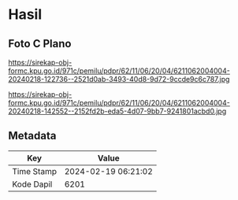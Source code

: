 # Hasil

## Foto C Plano

https://sirekap-obj-formc.kpu.go.id/971c/pemilu/pdpr/62/11/06/20/04/6211062004004-20240218-122736--2521d0ab-3493-40d8-9d72-9ccde9c6c787.jpg

https://sirekap-obj-formc.kpu.go.id/971c/pemilu/pdpr/62/11/06/20/04/6211062004004-20240218-142552--2152fd2b-eda5-4d07-9bb7-9241801acbd0.jpg


## Metadata

| Key        | Value               |
| ---------- | ------------------- |
| Time Stamp | 2024-02-19 06:21:02 |
| Kode Dapil | 6201                |



